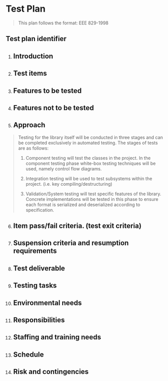 # Test Plan
> This plan follows the format:  EEE 829-1998</br>

## Test plan identifier

1.  ## Introduction 
 
2.  ## Test items  

3.  ## Features to be tested  

4.  ## Features not to be tested  

5.  ## Approach  

>    Testing for the library itself will be conducted in three stages and can be completed exclusively in automated testing.  The stages of tests are as follows: 
> 1.  Component testing will test the classes in the project.  In the component testing phase white-box testing techniques will be used, namely control flow diagrams.
>
> 2.  Integration testing will be used to test subsystems within the project.  (i.e. key compiling/destructuring)
>
> 3.  Validation/System testing will test specific features of the library.  Concrete implementations will be tested in this phase to  ensure each format is serialized and deserialized according to specification.
>

6.  ## Item pass/fail criteria. (test exit criteria)  

7.  ## Suspension criteria and resumption requirements  

8.  ## Test deliverable  

9.  ## Testing tasks  

10. ## Environmental needs  

11. ## Responsibilities  

12. ## Staffing and training needs  

13. ## Schedule  

14. ## Risk and contingencies  
